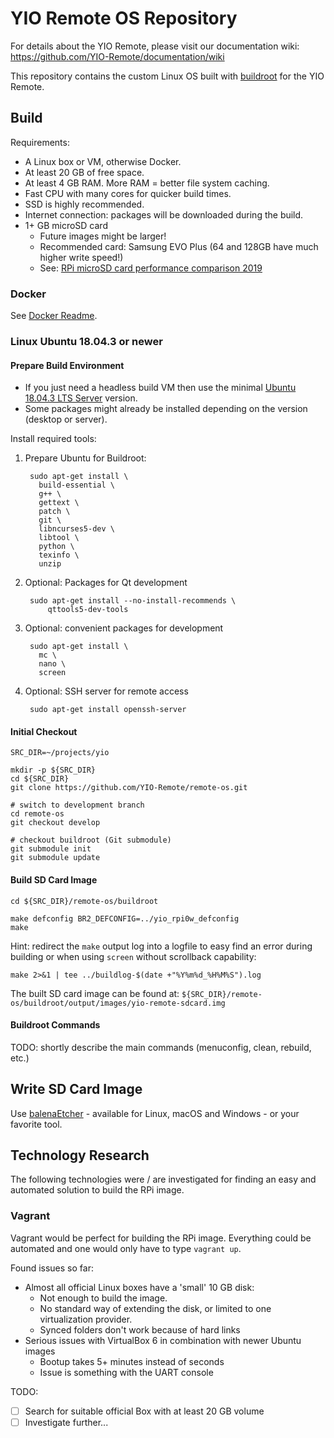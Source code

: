 # YIO Remote OS Repository

For details about the YIO Remote, please visit our documentation wiki: <https://github.com/YIO-Remote/documentation/wiki>

This repository contains the custom Linux OS built with [buildroot](https://www.buildroot.org/) for the YIO Remote.

## Build

Requirements:

- A Linux box or VM, otherwise Docker.
- At least 20 GB of free space.
- At least 4 GB RAM. More RAM = better file system caching.
- Fast CPU with many cores for quicker build times.
- SSD is highly recommended.
- Internet connection: packages will be downloaded during the build.
- 1+ GB microSD card
  - Future images might be larger!
  - Recommended card: Samsung EVO Plus (64 and 128GB have much higher write speed!)
  - See: [RPi microSD card performance comparison 2019](https://www.jeffgeerling.com/blog/2019/raspberry-pi-microsd-card-performance-comparison-2019)

### Docker

See [Docker Readme](docker/README.md).

### Linux Ubuntu 18.04.3 or newer

#### Prepare Build Environment

- If you just need a headless build VM then use the minimal [Ubuntu 18.04.3 LTS Server](http://cdimage.ubuntu.com/releases/18.04.3/release/) version.
- Some packages might already be installed depending on the version (desktop or server).

Install required tools:

1. Prepare Ubuntu for Buildroot:

        sudo apt-get install \
          build-essential \
          g++ \
          gettext \
          patch \
          git \
          libncurses5-dev \
          libtool \
          python \
          texinfo \
          unzip

1. Optional: Packages for Qt development

        sudo apt-get install --no-install-recommends \
            qttools5-dev-tools

1. Optional: convenient packages for development

        sudo apt-get install \
          mc \
          nano \
          screen

1. Optional: SSH server for remote access

        sudo apt-get install openssh-server

#### Initial Checkout

    SRC_DIR=~/projects/yio

    mkdir -p ${SRC_DIR}
    cd ${SRC_DIR}
    git clone https://github.com/YIO-Remote/remote-os.git
    
    # switch to development branch
    cd remote-os
    git checkout develop
    
    # checkout buildroot (Git submodule)
    git submodule init
    git submodule update

#### Build SD Card Image

    cd ${SRC_DIR}/remote-os/buildroot
    
    make defconfig BR2_DEFCONFIG=../yio_rpi0w_defconfig
    make

Hint: redirect the `make` output log into a logfile to easy find an error during building or when using `screen` without scrollback capability:

    make 2>&1 | tee ../buildlog-$(date +"%Y%m%d_%H%M%S").log

The built SD card image can be found at: `${SRC_DIR}/remote-os/buildroot/output/images/yio-remote-sdcard.img`

#### Buildroot Commands

TODO: shortly describe the main commands (menuconfig, clean, rebuild, etc.)

## Write SD Card Image

Use [balenaEtcher](https://www.balena.io/etcher/) - available for Linux, macOS and Windows - or your favorite tool.

## Technology Research

The following technologies were / are investigated for finding an easy and automated solution to build the RPi image.

### Vagrant

Vagrant would be perfect for building the RPi image. Everything could be automated and one would only have to type `vagrant up`.

Found issues so far:

- Almost all official Linux boxes have a 'small' 10 GB disk:
  - Not enough to build the image.
  - No standard way of extending the disk, or limited to one virtualization provider.
  - Synced folders don't work because of hard links
- Serious issues with VirtualBox 6 in combination with newer Ubuntu images
  - Bootup takes 5+ minutes instead of seconds
  - Issue is something with the UART console

TODO:

- [ ] Search for suitable official Box with at least 20 GB volume
- [ ] Investigate further...
